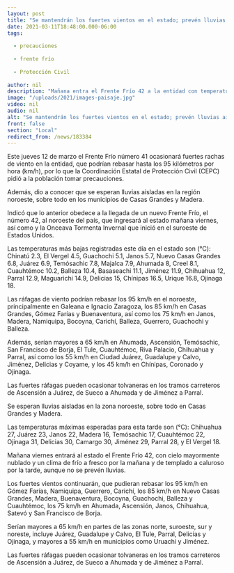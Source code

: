```yaml
---
layout: post
title: "Se mantendrán los fuertes vientos en el estado; prevén lluvias aisladas en Casas Grandes y Madera"
date: 2021-03-11T18:48:00.000-06:00
tags:
  
  - precauciones
  
  - frente frío
  
  - Protección Civil
  
author: nil
description: "Mañana entra el Frente Frío 42 a la entidad con temperaturas de frías a frescas, como en Chihuahua 15°C, Juárez 11°C, Janos 5°C, Madera 3°C, Temósachic 1°C, Cuauhtémoc 7°C, Ojinaga 15°C, Delicias 14°C, Camargo 12°C, Jiménez 10°C, Parral 11°C y El Vergel 4°C"
image: "/uploads/2021/images-paisaje.jpg"
video: nil
audio: nil
alt: "Se mantendrán los fuertes vientos en el estado; prevén lluvias aisladas en Casas Grandes y Madera"
front: false
section: "Local"
redirect_from: /news/183384
---
```


Este jueves 12 de marzo el Frente Frío número 41 ocasionará fuertes rachas de viento en la entidad, que podrían rebasar hasta los 95 kilómetros por hora (km/h), por lo que la Coordinación Estatal de Protección Civil (CEPC) pidió a la población tomar precauciones.

 

Además, dio a conocer que se esperan lluvias aisladas en la región noroeste, sobre todo en los municipios de Casas Grandes y Madera.

 

Indicó que lo anterior obedece a la llegada de un nuevo Frente Frío, el número 42, al noroeste del país, que ingresará al estado mañana viernes, así como y la Onceava Tormenta Invernal que inició en el suroeste de Estados Unidos.

 

Las temperaturas más bajas registradas este día en el estado son (°C): Chinatú 2.3, El Vergel 4.5, Guachochi 5.1, Janos 5.7, Nuevo Casas Grandes 6.8, Juárez 6.9, Temósachic 7.8, Majalca 7.9, Ahumada 8, Creel 8.1, Cuauhtémoc 10.2, Balleza 10.4, Basaseachi 11.1, Jiménez 11.9, Chihuahua 12, Parral 12.9, Maguarichi 14.9, Delicias 15, Chínipas 16.5, Urique 16.8, Ojinaga 18.

 

Las ráfagas de viento podrían rebasar los 95 km/h en el noroeste, principalmente en Galeana e Ignacio Zaragoza, los 85 km/h en Casas Grandes, Gómez Farías y Buenaventura, así como los 75 km/h en Janos, Madera, Namiquipa, Bocoyna, Carichí, Balleza, Guerrero, Guachochi y Balleza.

 

Además, serían mayores a 65 km/h en Ahumada, Ascensión, Temósachic, San Francisco de Borja, El Tule, Cuauhtémoc, Riva Palacio, Chihuahua y Parral, así como los 55 km/h en Ciudad Juárez, Guadalupe y Calvo, Jiménez, Delicias y Coyame, y los 45 km/h en Chínipas, Coronado y Ojinaga.

 

Las fuertes ráfagas pueden ocasionar tolvaneras en los tramos carreteros de Ascensión a Juárez, de Sueco a Ahumada y de Jiménez a Parral.

 

Se esperan lluvias aisladas en la zona noroeste, sobre todo en Casas Grandes y Madera.

 

Las temperaturas máximas esperadas para esta tarde son (°C): Chihuahua 27, Juárez 23, Janos 22, Madera 16, Temósachic 17, Cuauhtémoc 22, Ojinaga 31, Delicias 30, Camargo 30, Jiménez 29, Parral 28, y El Vergel 18.

 

Mañana viernes entrará al estado el Frente Frío 42, con cielo mayormente nublado y un clima de frío a fresco por la mañana y de templado a caluroso por la tarde, aunque no se prevén lluvias.

 

Los fuertes vientos continuarán, que pudieran rebasar los 95 km/h en Gómez Farías, Namiquipa, Guerrero, Carichí, los 85 km/h en Nuevo Casas Grandes, Madera, Buenaventura, Bocoyna, Guachochi, Balleza y Cuauhtémoc, los 75 km/h en Ahumada, Ascensión, Janos, Chihuahua, Satevó y San Francisco de Borja.

 

Serían mayores a 65 km/h en partes de las zonas norte, suroeste, sur y noreste, incluye Juárez, Guadalupe y Calvo, El Tule, Parral, Delicias y Ojinaga, y mayores a 55 km/h en municipios como Uruachi y Jiménez.

 

Las fuertes ráfagas pueden ocasionar tolvaneras en los tramos carreteros de Ascensión a Juárez, de Sueco a Ahumada y de Jiménez a Parral.